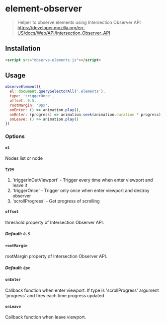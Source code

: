 # element-observer
> Helper to observe elements using Intersection Observer API https://developer.mozilla.org/en-US/docs/Web/API/Intersection_Observer_API

## Installation
```html
<script src="observe-elements.js"></script>
```

## Usage
```js
observeElement({
  el: document.querySelectorAll('.elements'),
  type: 'triggerOnce',
  offset: 0.5,
  rootMargin: '0px',
  onEnter: () => animation.play(),
  onEnter: (progress) => animation.seek(animation.duration * progress),// if type 'scrollProgress'
  onLeave: () => animation.play()
})
```

### Options
#### `el`
Nodes list or node

#### `type`
1. 'triggerInOutViewport' - Trigger every time when enter viewport and leave it
2. 'triggerOnce' - Trigger only once when enter viewport and destroy observer
3. 'scrollProgress' - Get progress of scrolling

#### `offset`
threshold property of Intersection Observer API.
##### Default: `0.5`

#### `rootMargin`
rootMargin property of Intersection Observer API.
##### Default: `0px`

#### `onEnter`
Callback function when enter viewport. If type is 'scrollProgress' argument 'progress' and fires each time progress updated

#### `onLeave`
Callback function when leave viewport.